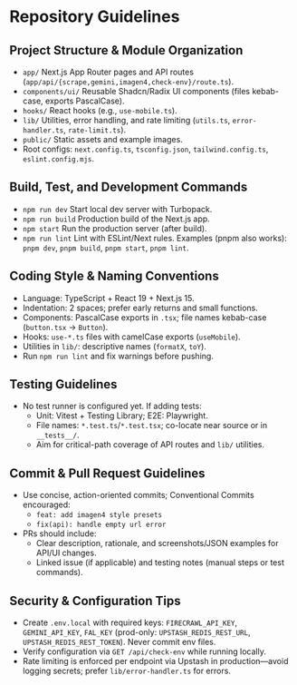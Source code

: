 # Repository Guidelines

## Project Structure & Module Organization
- `app/` Next.js App Router pages and API routes (`app/api/{scrape,gemini,imagen4,check-env}/route.ts`).
- `components/ui/` Reusable Shadcn/Radix UI components (files kebab-case, exports PascalCase).
- `hooks/` React hooks (e.g., `use-mobile.ts`).
- `lib/` Utilities, error handling, and rate limiting (`utils.ts`, `error-handler.ts`, `rate-limit.ts`).
- `public/` Static assets and example images.
- Root configs: `next.config.ts`, `tsconfig.json`, `tailwind.config.ts`, `eslint.config.mjs`.

## Build, Test, and Development Commands
- `npm run dev` Start local dev server with Turbopack.
- `npm run build` Production build of the Next.js app.
- `npm start` Run the production server (after build).
- `npm run lint` Lint with ESLint/Next rules.
Examples (pnpm also works): `pnpm dev`, `pnpm build`, `pnpm start`, `pnpm lint`.

## Coding Style & Naming Conventions
- Language: TypeScript + React 19 + Next.js 15.
- Indentation: 2 spaces; prefer early returns and small functions.
- Components: PascalCase exports in `.tsx`; file names kebab-case (`button.tsx` → `Button`).
- Hooks: `use-*.ts` files with camelCase exports (`useMobile`).
- Utilities in `lib/`: descriptive names (`formatX`, `toY`).
- Run `npm run lint` and fix warnings before pushing.

## Testing Guidelines
- No test runner is configured yet. If adding tests:
  - Unit: Vitest + Testing Library; E2E: Playwright.
  - File names: `*.test.ts`/`*.test.tsx`; co-locate near source or in `__tests__/`.
  - Aim for critical-path coverage of API routes and `lib/` utilities.

## Commit & Pull Request Guidelines
- Use concise, action-oriented commits; Conventional Commits encouraged:
  - `feat: add imagen4 style presets`
  - `fix(api): handle empty url error`
- PRs should include:
  - Clear description, rationale, and screenshots/JSON examples for API/UI changes.
  - Linked issue (if applicable) and testing notes (manual steps or test commands).

## Security & Configuration Tips
- Create `.env.local` with required keys: `FIRECRAWL_API_KEY`, `GEMINI_API_KEY`, `FAL_KEY` (prod-only: `UPSTASH_REDIS_REST_URL`, `UPSTASH_REDIS_REST_TOKEN`). Never commit env files.
- Verify configuration via `GET /api/check-env` while running locally.
- Rate limiting is enforced per endpoint via Upstash in production—avoid logging secrets; prefer `lib/error-handler.ts` for errors.

